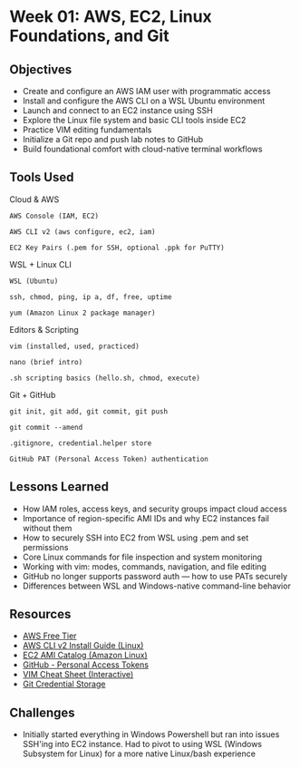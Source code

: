 # Week 01: AWS, EC2, Linux Foundations, and Git

## Objectives
- Create and configure an AWS IAM user with programmatic access
- Install and configure the AWS CLI on a WSL Ubuntu environment
- Launch and connect to an EC2 instance using SSH
- Explore the Linux file system and basic CLI tools inside EC2
- Practice VIM editing fundamentals
- Initialize a Git repo and push lab notes to GitHub
- Build foundational comfort with cloud-native terminal workflows

## Tools Used
Cloud & AWS

    AWS Console (IAM, EC2)

    AWS CLI v2 (aws configure, ec2, iam)

    EC2 Key Pairs (.pem for SSH, optional .ppk for PuTTY)

WSL + Linux CLI

    WSL (Ubuntu)

    ssh, chmod, ping, ip a, df, free, uptime

    yum (Amazon Linux 2 package manager)

Editors & Scripting

    vim (installed, used, practiced)

    nano (brief intro)

    .sh scripting basics (hello.sh, chmod, execute)

Git + GitHub

    git init, git add, git commit, git push

    git commit --amend

    .gitignore, credential.helper store

    GitHub PAT (Personal Access Token) authentication

## Lessons Learned
- How IAM roles, access keys, and security groups impact cloud access
- Importance of region-specific AMI IDs and why EC2 instances fail without them
- How to securely SSH into EC2 from WSL using .pem and set permissions
- Core Linux commands for file inspection and system monitoring
- Working with vim: modes, commands, navigation, and file editing
- GitHub no longer supports password auth — how to use PATs securely
- Differences between WSL and Windows-native command-line behavior

## Resources
- [AWS Free Tier](https://aws.amazon.com/free)
- [AWS CLI v2 Install Guide (Linux)](https://docs.aws.amazon.com/cli/latest/userguide/install-cliv2-linux.html)
- [EC2 AMI Catalog (Amazon Linux)](https://cloud-images.ubuntu.com/locator/)
- [GitHub - Personal Access Tokens](https://github.com/settings/tokens)
- [VIM Cheat Sheet (Interactive)](https://vim.rtorr.com/)
- [Git Credential Storage](https://git-scm.com/book/en/v2/Git-Tools-Credential-Storage)

## Challenges
- Initially started everything in Windows Powershell but ran into issues SSH'ing into EC2 instance. Had to pivot to using WSL (Windows Subsystem for Linux) for a more native Linux/bash experience

